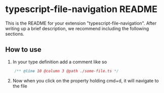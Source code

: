 # typescript-file-navigation README

This is the README for your extension "typescript-file-navigation". After writing up a brief description, we recommend including the following sections.

## How to use

1. In your type definition add a comment like so
```js
    /** @line 10 @column 3 @path ./some-file.ts */
```

2. Now when you click on the property holding cmd+d, it will navigate to the file
